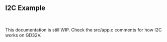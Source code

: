 <br>

## I2C Example

<br>

This documentation is still WIP. Check the src/app.c comments for how I2C works on GD32V.

